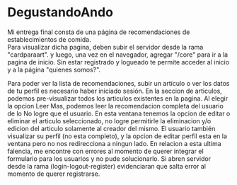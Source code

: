 # DegustandoAndo

Mi entrega final consta de una página de recomendaciones de establecimientos de comida.  
Para visualizar dicha pagina, deben subir el servidor desde la rama "cardparaart".  y luego, una vez en el navegador, agregar "/core" para ir a la pagina de inicio. Sin estar registrado y logueado te permite acceder al inicio y a la página "quienes somos?".

Para poder ver la lista de recomendaciones, subir un artículo o ver los datos de tu perfil es necesario haber iniciado sesión. En la seccion de articulos, podemos pre-visualizar todos los articulos existentes en la pagina. Al elegir la opcion Leer Mas, podemos leer la recomendacion completa del usuario de lo No logre que el usuario. En esta ventana tenemos la opcion de editar o eliminar el articulo seleccionado,  no logre permitirle la eliminacion y/o edicion del articulo solamente al creador del mismo. 
El usuario también visualizar su perfil (no esta completo), y la opcion de editar perfil esta en la ventana pero no nos redirecciona a ningun lado. En relacion a esta ultima falencia, me encontre con errores al momento de querer integrar el formulario para los usuarios y no pude solucionarlo.
 Si abren servidor desde la rama (login-logout-register) evidenciaran que salta error al momento de querer registrarse. 